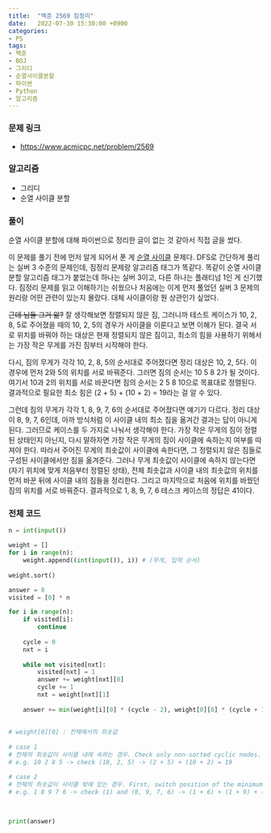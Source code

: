 ```yaml
---
title:  "백준 2569 짐정리"
date:   2022-07-30 15:30:00 +0900
categories:
- PS
tags:
- 백준
- BOJ
- 그리디
- 순열사이클분할
- 파이썬
- Python
- 알고리즘
---
```


### 문제 링크
* <https://www.acmicpc.net/problem/2569>

### 알고리즘
* 그리디
* 순열 사이클 분할

### 풀이


순열 사이클 분할에 대해 파이썬으로 정리한 글이 없는 것 같아서 직접 글을 썼다.  

이 문제를 풀기 전에 먼저 알게 되어서 푼 게 [순열 사이클](https://www.acmicpc.net/problem/10451) 문제다. DFS로 간단하게 풀리는 실버 3 수준의 문제인데, 짐정리 문제랑 알고리즘 태그가 똑같다. 똑같이 순열 사이클 분할 알고리즘 태그가 붙었는데 하나는 실버 3이고, 다른 하나는 플래티넘 1인 게 신기했다. 짐정리 문제를 읽고 이해하기는 쉬웠으나 처음에는 이게 먼저 풀었던 실버 3 문제의 원리랑 어떤 관련이 있는지 몰랐다. 대체 사이클이랑 뭔 상관인가 싶었다.


~~근데 님들 그거 앎?~~ 잘 생각해보면 정렬되지 않은 짐, 그러니까 테스트 케이스가 10, 2, 8, 5로 주어졌을 때의 10, 2, 5의 경우가 사이클을 이룬다고 보면 이해가 된다. 결국 서로 위치를 바꿔야 하는 대상은 현재 정렬되지 않은 짐이고, 최소의 힘을 사용하기 위해서는 가장 작은 무게를 가진 짐부터 시작해야 한다.

다시, 짐의 무게가 각각 10, 2, 8, 5의 순서대로 주어졌다면 정리 대상은 10, 2, 5다. 이 경우에 먼저 2와 5의 위치를 서로 바꿔준다. 그러면 짐의 순서는 10 5 8 2가 될 것이다. 여기서 10과 2의 위치를 서로 바꾼다면 짐의 순서는 2 5 8 10으로 목표대로 정렬된다. 결과적으로 필요한 최소 힘은 (2 + 5) + (10 + 2) = 19라는 걸 알 수 있다. 

그런데 짐의 무게가 각각 1, 8, 9, 7, 6의 순서대로 주어졌다면 얘기가 다르다. 정리 대상이 8, 9, 7, 6인데, 아까 방식처럼 이 사이클 내의 최소 짐을 옮겨간 결과는 답이 아니게 된다. 그러므로 케이스를 두 가지로 나눠서 생각해야 한다. 가장 작은 무게의 짐이 정렬된 상태인지 아닌지, 다시 말하자면 가장 작은 무게의 짐이 사이클에 속하는지 여부를 따져야 한다. 따라서 주어진 무게의 최솟값이 사이클에 속한다면, 그 정렬되지 않은 짐들로 구성된 사이클에서만 짐을 옮겨준다. 그러나 무게 최솟값이 사이클에 속하지 않는다면(자기 위치에 맞게 처음부터 정렬된 상태), 전체 최솟값과 사이클 내의 최솟값의 위치를 먼저 바꾼 뒤에 사이클 내의 짐들을 정리한다. 그리고 마지막으로 처음에 위치를 바꿨던 짐의 위치를 서로 바꿔준다. 결과적으로 1, 8, 9, 7, 6 테스크 케이스의 정답은 41이다.


### 전체 코드

```python
n = int(input())

weight = []
for i in range(n):
    weight.append((int(input()), i)) # (무게, 입력 순서)
    
weight.sort()

answer = 0
visited = [0] * n

for i in range(n):
    if visited[i]:
        continue
        
    cycle = 0
    nxt = i
    
    while not visited[nxt]:
        visited[nxt] = 1
        answer += weight[nxt][0]
        cycle += 1
        nxt = weight[nxt][1]
    
    answer += min(weight[i][0] * (cycle - 2), weight[0][0] * (cycle + 1) + weight[i][0]) # 어떤 케이스에 속하는 상황인지 확인.
    
    
# weight[0][0] : 전체에서의 최솟값
    
# case 1
# 전체의 최솟값이 사이클 내에 속하는 경우. Check only non-sorted cyclic nodes.
# e.g. 10 2 8 5 -> check (10, 2, 5) -> (2 + 5) + (10 + 2) = 19

# case 2
# 전체의 최솟값이 사이클 밖에 있는 경우. First, switch position of the minimum value node in the graph with the minimum value of non-sorted cyclic nodes.
# e.g. 1 8 9 7 6 -> check (1) and (8, 9, 7, 6) -> (1 + 6) + (1 + 9) + (1 + 7) + (1 + 8) + (1 + 6) = 41

    
    
print(answer)


```
